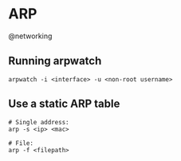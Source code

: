 # ARP
@networking

Running arpwatch
----------------
``arpwatch -i <interface> -u <non-root username>``

Use a static ARP table
----------------------
	# Single address:
	arp -s <ip> <mac>
	
	# File:
	arp -f <filepath>

